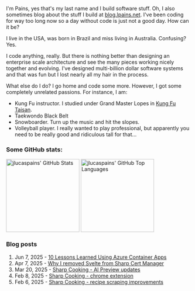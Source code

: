 I'm Pains, yes that's my last name and I build software stuff. Oh, I also sometimes blog about the stuff I build at [blog.lpains.net](https://blog.lpains.net). I've been coding for way too long now so a day without code is just not a good day. How can it be?

I live in the USA, was born in Brazil and miss living in Australia. Confusing? Yes.

I code anything, really. But there is nothing better than designing an enterprise scale architecture and see the many pieces working nicely together and evolving. I've designed multi-billion dollar software systems and that was fun but I lost nearly all my hair in the process.

What else do I do? I go home and code some more. However, I got some completely unrelated passions. For instance, I am:

  * Kung Fu instructor. I studied under Grand Master Lopes in [Kung Fu Taisan](http://kungfutaisan.com.br/).
  * Taekwondo Black Belt
  * Snowboarder. Turn up the music and hit the slopes. 
  * Volleyball player. I really wanted to play professional, but apparently you need to be really good and ridiculous tall for that...

### Some GitHub stats:
<div>
 <img height="200" align="center" src="https://github-readme-stats.vercel.app/api?username=jlucaspains&show_icons=true&theme=dark&count_private=true&rank_icon=github" alt="jlucaspains' GitHub Stats" />
 <img height="200" align="center" src="https://github-readme-stats.vercel.app/api/top-langs/?username=jlucaspains&theme=dark&layout=compact" 
   alt="jlucaspains' GitHub Top Languages" />
</div>

### Blog posts
<!-- BLOG-POST-LIST:START -->
1. Jun 7, 2025 - [10 Lessons Learned Using Azure Container Apps](https://blog.lpains.net/posts/2025-06-07-lessons-learned-azure-cae/)
1. Apr 7, 2025 - [Why I removed Svelte from Sharp Cert Manager](https://blog.lpains.net/posts/2025-04-07-sharp-cert-manager-new-frontend/)
1. Mar 20, 2025 - [Sharp Cooking - AI Preview updates](https://blog.lpains.net/posts/2025-03-20-sharp-cooking-ai-preview-updates/)
1. Feb 8, 2025 - [Sharp Cooking - chrome extension](https://blog.lpains.net/posts/2025-02-08-sharp-cooking-chrome-extension/)
1. Feb 6, 2025 - [Sharp Cooking - recipe scraping improvements](https://blog.lpains.net/posts/2025-02-06-sharp-cooking-share-improvements/)<!-- BLOG-POST-LIST:END -->
